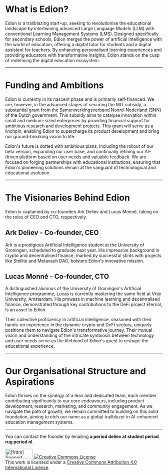 # What is Edion?
Edion is a trailblazing start-up, seeking to revolutionise the educational landscape by intertwining advanced Large Language Models (LLM) with conventional Learning Management Systems (LMS). Designed specifically for secondary schools, Edion merges the power of artificial intelligence with the world of education, offering a digital tutor for students and a digital assistant for teachers. By enhancing personalised learning experiences and providing educators with transformative insights, Edion stands on the cusp of redefining the digital education ecosystem.

---
# Funding and Ambitions
Edion is currently in its nascent phase and is primarily self-financed. We are, however, in the advanced stages of securing the MIT subsidy, a substantial grant from the Samenwerkingsverband Noord-Nederland (SNN) of the Dutch government. This subsidy aims to catalyse innovation within small and medium-sized enterprises by providing financial support for ambitious research and development projects. This grant will serve as a linchpin, enabling Edion to supercharge its product development and bring our ground-breaking vision to life.

Edion's future is dotted with ambitious plans, including the rollout of our beta version, expanding our user base, and continually refining our AI-driven platform based on user needs and valuable feedback. We are focused on forging partnerships with educational institutions, ensuring that Edion's pioneering solutions remain at the vanguard of technological and educational evolution.

---
# The Visionaries Behind Edion
Edion is captained by co-founders Ark Deliev and Lucas Monné, taking on the roles of CEO and CTO, respectively.

## Ark Deliev - Co-founder, CEO
Ark is a prodigious Artificial Intelligence student at the University of Groningen, scheduled to graduate next year. His impressive background in crypto and decentralised finance, marked by successful stints with projects like Stellite and Metavault DAO, bolsters Edion's innovative mission.

## Lucas Monné - Co-founder, CTO
A distinguished alumnus of the University of Groningen's Artificial Intelligence programme, Lucas is currently mastering the same field at Vrije University, Amsterdam. His prowess in machine learning and decentralised finance, demonstrated through key contributions to the DeFi project Eternal, is an asset to Edion.

Their collective proficiency in artificial intelligence, seasoned with their hands-on experience in the dynamic crypto and DeFi sectors, uniquely positions them to navigate Edion's transformative journey. Their mutual vision and understanding of the intricate symbiosis between technology and user needs serve as the lifeblood of Edion's quest to reshape the educational experience.

---
# Our Organisational Structure and Aspirations
Edion thrives on the synergy of a lean and dedicated team, each member contributing significantly to our core endeavours, including product development, research, marketing, and community engagement. As we navigate the path of growth, we remain committed to building on this solid foundation, aiming to etch our name as a global trailblazer in AI-enhanced education management systems.

---
You can contact the founder by emailing **a period deliev at student period rug period nl**.

<a href="http://www.softwarefreedom.org/">
<img src="http://www.softwarefreedom.org/img/support-sflc.png" alt="[frdm] Support SFLC" height="31" width="88" border="0" title="Software Freedom Law Center" />
</a>
<a rel="license" href="http://creativecommons.org/licenses/by/4.0/"><img alt="Creative Commons License" style="border-width:0" src="https://i.creativecommons.org/l/by/4.0/88x31.png" /></a><br />This work is licensed under a <a rel="license" href="http://creativecommons.org/licenses/by/4.0/">Creative Commons Attribution 4.0 International License</a>.
